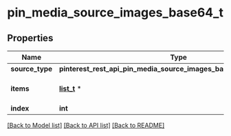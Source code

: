 # pin_media_source_images_base64_t

## Properties
Name | Type | Description | Notes
------------ | ------------- | ------------- | -------------
**source_type** | **pinterest_rest_api_pin_media_source_images_base64_SOURCETYPE_e** |  | [optional] 
**items** | [**list_t**](pin_media_source_images_base64_items_inner.md) \* | Array with image objects. | 
**index** | **int** |  | [optional] 

[[Back to Model list]](../README.md#documentation-for-models) [[Back to API list]](../README.md#documentation-for-api-endpoints) [[Back to README]](../README.md)


